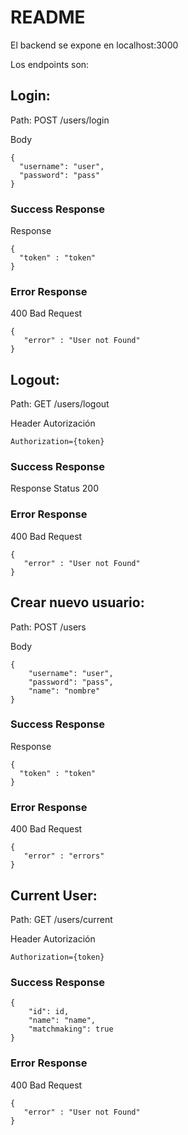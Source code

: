 # README

El backend se expone en localhost:3000

Los endpoints son:

## Login:

Path: POST /users/login

Body

```
{
  "username": "user",
  "password": "pass"
}
```

### Success Response

Response

```
{
  "token" : "token"
}
```


### Error Response


400 Bad Request

```
{
   "error" : "User not Found"
}
```

## Logout:

Path: GET /users/logout

Header Autorización

```
Authorization={token}
```

### Success Response

Response Status 200


### Error Response


400 Bad Request

```
{
   "error" : "User not Found"
}
```

## Crear nuevo usuario:

Path: POST /users

Body

```
{
    "username": "user",
    "password": "pass",
    "name": "nombre"
}
```

### Success Response

Response

```
{
  "token" : "token"
}
```


### Error Response


400 Bad Request

```
{
   "error" : "errors"
}
```

## Current User:

Path: GET /users/current

Header Autorización

```
Authorization={token}
```

### Success Response

```
{
    "id": id,
    "name": "name",
    "matchmaking": true
}
```
### Error Response


400 Bad Request

```
{
   "error" : "User not Found"
}
```
